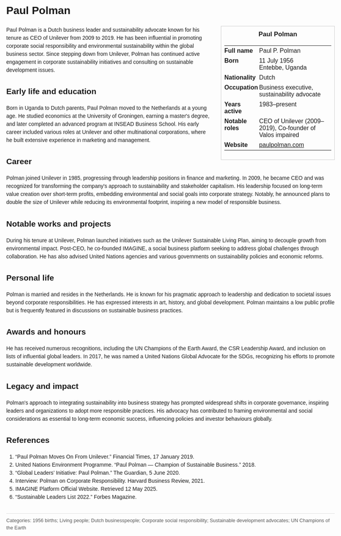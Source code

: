 <!DOCTYPE html>
<html>
<head>
  <title>Paul Polman – Profile</title>
  <style>
    body { font-family: Arial, sans-serif; margin: 2rem auto; max-width: 960px; line-height: 1.5; }
    aside.infobox { float: right; width: 280px; margin: 0 0 1rem 1.5rem; border: 1px solid #ccc; padding: 0.5rem; font-size: 0.9rem; }
    aside.infobox h3 { text-align: center; margin-top: 0; }
    aside.infobox table { width: 100%; border-collapse: collapse; }
    aside.infobox td { padding: 0.25rem 0; vertical-align: top; }
    h1 { margin-top: 0; }
    footer.categories { font-size: 0.8rem; color: #555; border-top: 1px solid #ddd; padding-top: 0.5rem; margin-top: 2rem; }
  </style>
</head>
<body>
  <h1>Paul Polman</h1>
  <aside class="infobox">
    <h3>Paul Polman</h3>
    <table>
      <tr><td><strong>Full name</strong></td><td>Paul P. Polman</td></tr>
      <tr><td><strong>Born</strong></td><td>11 July 1956<br>Entebbe, Uganda</td></tr>
      <td><strong>Nationality</strong></td><td>Dutch</td></tr>
      <tr><td><strong>Occupation</strong></td><td>Business executive, sustainability advocate</td></tr>
      <tr><td><strong>Years active</strong></td><td>1983–present</td></tr>
      <tr><td><strong>Notable roles</strong></td><td>CEO of Unilever (2009–2019), Co-founder of Valos impaired</td></tr>
      <tr><td><strong>Website</strong></td><td><a href="https://paulpolman.com">paulpolman.com</a></td></tr>
    </table>
  </aside>
  <p>Paul Polman is a Dutch business leader and sustainability advocate known for his tenure as CEO of Unilever from 2009 to 2019. He has been influential in promoting corporate social responsibility and environmental sustainability within the global business sector. Since stepping down from Unilever, Polman has continued active engagement in corporate sustainability initiatives and consulting on sustainable development issues.</p>
  
  <h2>Early life and education</h2>
  <p>Born in Uganda to Dutch parents, Paul Polman moved to the Netherlands at a young age. He studied economics at the University of Groningen, earning a master's degree, and later completed an advanced program at INSEAD Business School. His early career included various roles at Unilever and other multinational corporations, where he built extensive experience in marketing and management.</p>
  
  <h2>Career</h2>
  <p>Polman joined Unilever in 1985, progressing through leadership positions in finance and marketing. In 2009, he became CEO and was recognized for transforming the company's approach to sustainability and stakeholder capitalism. His leadership focused on long-term value creation over short-term profits, embedding environmental and social goals into corporate strategy. Notably, he announced plans to double the size of Unilever while reducing its environmental footprint, inspiring a new model of responsible business.</p>
  
  <h2>Notable works and projects</h2>
  <p>During his tenure at Unilever, Polman launched initiatives such as the Unilever Sustainable Living Plan, aiming to decouple growth from environmental impact. Post-CEO, he co-founded IMAGINE, a social business platform seeking to address global challenges through collaboration. He has also advised United Nations agencies and various governments on sustainability policies and economic reforms.</p>
  
  <h2>Personal life</h2>
  <p>Polman is married and resides in the Netherlands. He is known for his pragmatic approach to leadership and dedication to societal issues beyond corporate responsibilities. He has expressed interests in art, history, and global development. Polman maintains a low public profile but is frequently featured in discussions on sustainable business practices.</p>
  
  <h2>Awards and honours</h2>
  <p>He has received numerous recognitions, including the UN Champions of the Earth Award, the CSR Leadership Award, and inclusion on lists of influential global leaders. In 2017, he was named a United Nations Global Advocate for the SDGs, recognizing his efforts to promote sustainable development worldwide.</p>
  
  <h2>Legacy and impact</h2>
  <p>Polman's approach to integrating sustainability into business strategy has prompted widespread shifts in corporate governance, inspiring leaders and organizations to adopt more responsible practices. His advocacy has contributed to framing environmental and social considerations as essential to long-term economic success, influencing policies and investor behaviours globally.</p>
  
  <h2>References</h2>
  <ol>
    <li>“Paul Polman Moves On From Unilever.” Financial Times, 17 January 2019.</li>
    <li>United Nations Environment Programme. “Paul Polman — Champion of Sustainable Business.” 2018.</li>
    <li>“Global Leaders’ Initiative: Paul Polman.” The Guardian, 5 June 2020.</li>
    <li>Interview: Polman on Corporate Responsibility. Harvard Business Review, 2021.</li>
    <li>IMAGINE Platform Official Website. Retrieved 12 May 2025.</li>
    <li>“Sustainable Leaders List 2022.” Forbes Magazine.</li>
  </ol>

  <footer class="categories">Categories: 1956 births; Living people; Dutch businesspeople; Corporate social responsibility; Sustainable development advocates; UN Champions of the Earth</footer>
</body>
</html>